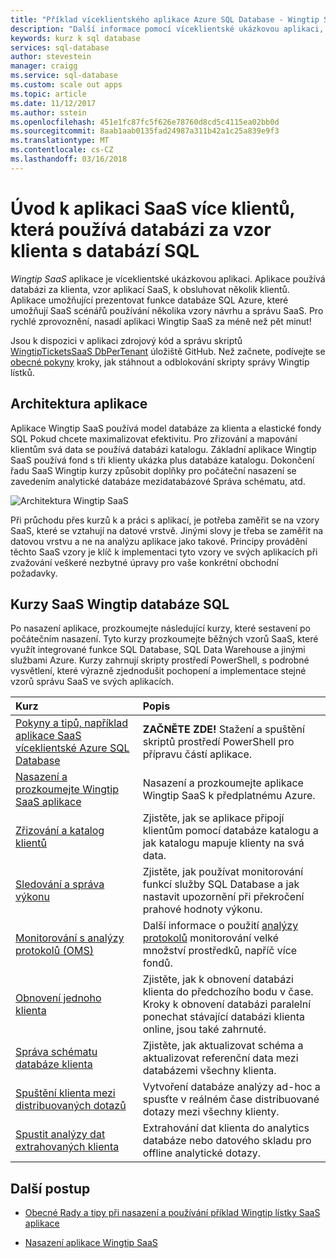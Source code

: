 ```yaml
---
title: "Příklad víceklientského aplikace Azure SQL Database - Wingtip SaaS | Microsoft Docs"
description: "Další informace pomocí víceklientské ukázkovou aplikaci, která používá databázi SQL Azure, například adresář Wingtip SaaS"
keywords: kurz k sql database
services: sql-database
author: stevestein
manager: craigg
ms.service: sql-database
ms.custom: scale out apps
ms.topic: article
ms.date: 11/12/2017
ms.author: sstein
ms.openlocfilehash: 451e1fc87fc5f626e78760d8cd5c4115ea02bb0d
ms.sourcegitcommit: 8aab1aab0135fad24987a311b42a1c25a839e9f3
ms.translationtype: MT
ms.contentlocale: cs-CZ
ms.lasthandoff: 03/16/2018
---
```

# <a name="introduction-to-a-multi-tenant-saas-app-that-uses-the-database-per-tenant-pattern-with-sql-database"></a>Úvod k aplikaci SaaS více klientů, která používá databázi za vzor klienta s databází SQL

*Wingtip SaaS* aplikace je víceklientské ukázkovou aplikaci. Aplikace používá databázi za klienta, vzor aplikací SaaS, k obsluhovat několik klientů. Aplikace umožňující prezentovat funkce databáze SQL Azure, které umožňují SaaS scénářů používání několika vzory návrhu a správu SaaS. Pro rychlé zprovoznění, nasadí aplikaci Wingtip SaaS za méně než pět minut!

Jsou k dispozici v aplikaci zdrojový kód a správu skriptů [WingtipTicketsSaaS DbPerTenant](https://github.com/Microsoft/WingtipTicketsSaaS-DbPerTenant) úložiště GitHub. Než začnete, podívejte se [obecné pokyny](saas-tenancy-wingtip-app-guidance-tips.md) kroky, jak stáhnout a odblokování skripty správy Wingtip lístků.

## <a name="application-architecture"></a>Architektura aplikace

Aplikace Wingtip SaaS používá model databáze za klienta a elastické fondy SQL Pokud chcete maximalizovat efektivitu. Pro zřizování a mapování klientům svá data se používá databázi katalogu. Základní aplikace Wingtip SaaS používá fond s tři klienty ukázka plus databáze katalogu. Dokončení řadu SaaS Wingtip kurzy způsobit doplňky pro počáteční nasazení se zavedením analytické databáze mezidatabázové Správa schématu, atd.


![Architektura Wingtip SaaS](media/saas-dbpertenant-wingtip-app-overview/app-architecture.png)


Při průchodu přes kurzů k a práci s aplikací, je potřeba zaměřit se na vzory SaaS, které se vztahují na datové vrstvě. Jinými slovy je třeba se zaměřit na datovou vrstvu a ne na analýzu aplikace jako takové. Principy provádění těchto SaaS vzory je klíč k implementaci tyto vzory ve svých aplikacích při zvažování veškeré nezbytné úpravy pro vaše konkrétní obchodní požadavky.

## <a name="sql-database-wingtip-saas-tutorials"></a>Kurzy SaaS Wingtip databáze SQL

Po nasazení aplikace, prozkoumejte následující kurzy, které sestavení po počátečním nasazení. Tyto kurzy prozkoumejte běžných vzorů SaaS, které využít integrované funkce SQL Database, SQL Data Warehouse a jinými službami Azure. Kurzy zahrnují skripty prostředí PowerShell, s podrobné vysvětlení, které výrazně zjednodušit pochopení a implementace stejné vzorů správu SaaS ve svých aplikacích.


| Kurz | Popis |
|:--|:--|
| [Pokyny a tipů, například aplikace SaaS víceklientské Azure SQL Database](saas-tenancy-wingtip-app-guidance-tips.md) | **ZAČNĚTE ZDE!** Stažení a spuštění skriptů prostředí PowerShell pro přípravu částí aplikace. |
|[Nasazení a prozkoumejte Wingtip SaaS aplikace](saas-dbpertenant-get-started-deploy.md)|  Nasazení a prozkoumejte aplikace Wingtip SaaS k předplatnému Azure. |
|[Zřizování a katalog klientů](saas-dbpertenant-provision-and-catalog.md)| Zjistěte, jak se aplikace připojí klientům pomocí databáze katalogu a jak katalogu mapuje klienty na svá data. |
|[Sledování a správa výkonu](saas-dbpertenant-performance-monitoring.md)| Zjistěte, jak používat monitorování funkcí služby SQL Database a jak nastavit upozornění při překročení prahové hodnoty výkonu. |
|[Monitorování s analýzy protokolů (OMS)](saas-dbpertenant-log-analytics.md) | Další informace o použití [analýzy protokolů](../log-analytics/log-analytics-overview.md) monitorování velké množství prostředků, napříč více fondů. |
|[Obnovení jednoho klienta](saas-dbpertenant-restore-single-tenant.md)| Zjistěte, jak k obnovení databázi klienta do předchozího bodu v čase. Kroky k obnovení databázi paralelní ponechat stávající databázi klienta online, jsou také zahrnuté. |
|[Správa schématu databáze klienta](saas-tenancy-schema-management.md)| Zjistěte, jak aktualizovat schéma a aktualizovat referenční data mezi databázemi všechny klienta. |
|[Spuštění klienta mezi distribuovaných dotazů](saas-tenancy-cross-tenant-reporting.md) | Vytvoření databáze analýzy ad-hoc a spusťte v reálném čase distribuované dotazy mezi všechny klienty.  |
|[Spustit analýzy dat extrahovaných klienta](saas-tenancy-tenant-analytics.md) | Extrahování dat klienta do analytics databáze nebo datového skladu pro offline analytické dotazy. |


## <a name="next-steps"></a>Další postup

- [Obecné Rady a tipy při nasazení a používání příklad Wingtip lístky SaaS aplikace](saas-tenancy-wingtip-app-guidance-tips.md)

- [Nasazení aplikace Wingtip SaaS](saas-dbpertenant-get-started-deploy.md)

